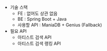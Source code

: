 - 기술 스택 
  - FE : 없어도 상관 없음
  - BE : Spring Boot + Java
  - 사용할 API : ManiaDB + Genius (Fallback)
- 필요 API 
  - 아티스트 검색 API 
  - 아티스트 검색 랭킹 API 
